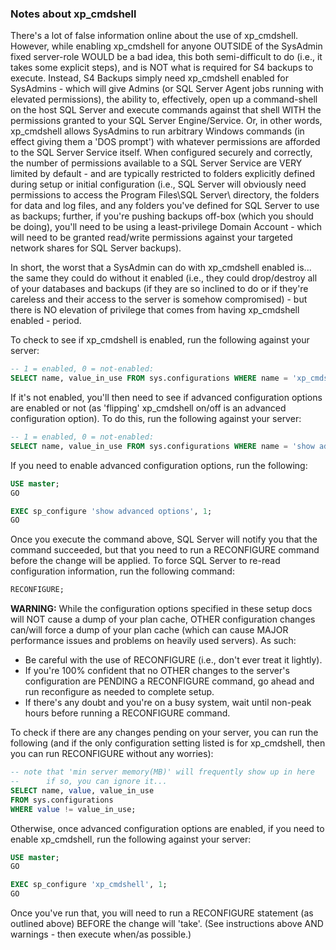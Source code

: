 ### Notes about xp_cmdshell

There's a lot of false information online about the use of xp_cmdshell. However, while enabling xp_cmdshell for anyone OUTSIDE of the SysAdmin fixed server-role WOULD be a bad idea, this both semi-difficult to do (i.e., it takes some explicit steps), and is NOT what is required for S4 backups to execute. Instead, S4 Backups simply need xp_cmdshell enabled for SysAdmins - which will give Admins (or SQL Server Agent jobs running with elevated permissions), the ability to, effectively, open up a command-shell on the host SQL Server and execute commands against that shell WITH the permissions granted to your SQL Server Engine/Service. Or, in other words, xp_cmdshell allows SysAdmins to run arbitrary Windows commands (in effect giving them a 'DOS prompt') with whatever permissions are afforded to the SQL Server Service itself. When configured securely and correctly, the number of permissions available to a SQL Server Service are VERY limited by default - and are typically restricted to folders explicitly defined during setup or initial configuration (i.e., SQL Server will obviously need permissions to access the Program Files\SQL Server\ directory, the folders for data and log files, and any folders you've defined for SQL Server to use as backups; further, if you're pushing backups off-box (which you should be doing), you'll need to be using a least-privilege Domain Account - which will need to be granted read/write permissions against your targeted network shares for SQL Server backups). 

In short, the worst that a SysAdmin can do with xp_cmdshell enabled is... the same they could do without it enabled (i.e., they could drop/destroy all of your databases and backups (if they are so inclined to do or if they're careless and their access to the server is somehow compromised) - but there is NO elevation of privilege that comes from having xp_cmdshell enabled - period. 

To check to see if xp_cmdshell is enabled, run the following against your server: 

```sql
-- 1 = enabled, 0 = not-enabled:
SELECT name, value_in_use FROM sys.configurations WHERE name = 'xp_cmdshell';
```

If it's not enabled, you'll then need to see if advanced configuration options are enabled or not (as 'flipping' xp_cmdshell on/off is an advanced configuration option). To do this, run the following against your server: 

```sql
-- 1 = enabled, 0 = not-enabled:
SELECT name, value_in_use FROM sys.configurations WHERE name = 'show advanced options';
```

If you need to enable advanced configuration options, run the following:

```sql
USE master;
GO

EXEC sp_configure 'show advanced options', 1;
GO
```

Once you execute the command above, SQL Server will notify you that the command succeeded, but that you need to run a RECONFIGURE command before the change will be applied. To force SQL Server to re-read configuration information, run the following command: 

```sql
RECONFIGURE;
```

**WARNING:** While the configuration options specified in these setup docs will NOT cause a dump of your plan cache, OTHER configuration changes can/will force a dump of your plan cache (which can cause MAJOR performance issues and problems on heavily used servers). As such:
- Be careful with the use of RECONFIGURE (i.e., don't ever treat it lightly). 
- If you're 100% confident that no OTHER changes to the server's configuration are PENDING a RECONFIGURE command, go ahead and run reconfigure as needed to complete setup. 
- If there's any doubt and you're on a busy system, wait until non-peak hours before running a RECONFIGURE command.

To check if there are any changes pending on your server, you can run the following (and if the only configuration setting listed is for xp_cmdshell, then you can run RECONFIGURE without any worries):

```sql
-- note that 'min server memory(MB)' will frequently show up in here
--		if so, you can ignore it... 
SELECT name, value, value_in_use 
FROM sys.configurations
WHERE value != value_in_use;
```

Otherwise, once advanced configuration options are enabled, if you need to enable xp_cmdshell, run the following against your server:

```sql
USE master;
GO

EXEC sp_configure 'xp_cmdshell', 1;
GO
```

Once you've run that, you will need to run a RECONFIGURE statement (as outlined above) BEFORE the change will 'take'. (See instructions above AND warnings - then execute when/as possible.)